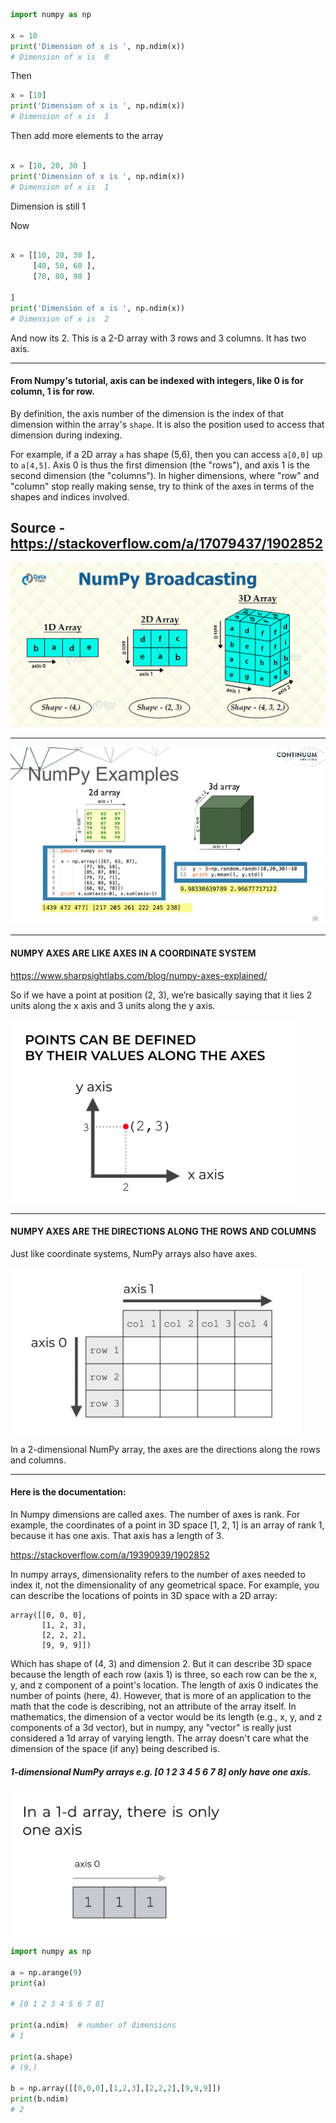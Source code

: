 ```python
import numpy as np

x = 10
print('Dimension of x is ', np.ndim(x))
# Dimension of x is  0
```

Then

```python
x = [10]
print('Dimension of x is ', np.ndim(x))
# Dimension of x is  1

```

Then add more elements to the array

```python

x = [10, 20, 30 ]
print('Dimension of x is ', np.ndim(x))
# Dimension of x is  1

```

Dimension is still 1

Now

```python

x = [[10, 20, 30 ],
     [40, 50, 60 ],
     [70, 80, 90 ]

]
print('Dimension of x is ', np.ndim(x))
# Dimension of x is  2

```

And now its 2. This is a 2-D array with 3 rows and 3 columns. It has two axis.

---

#### From Numpy's tutorial, axis can be indexed with integers, like 0 is for column, 1 is for row.

By definition, the axis number of the dimension is the index of that dimension within the array's `shape`. It is also the position used to access that dimension during indexing.

For example, if a 2D array `a` has shape (5,6), then you can access `a[0,0]` up to `a[4,5]`. Axis 0 is thus the first dimension (the "rows"), and axis 1 is the second dimension (the "columns"). In higher dimensions, where "row" and "column" stop really making sense, try to think of the axes in terms of the shapes and indices involved.

## Source - https://stackoverflow.com/a/17079437/1902852

![](assets/NumPy_Axes.png)

---

![](assets/axis-2.jpg)

---

#### NUMPY AXES ARE LIKE AXES IN A COORDINATE SYSTEM

https://www.sharpsightlabs.com/blog/numpy-axes-explained/

So if we have a point at position (2, 3), we’re basically saying that it lies 2 units along the x axis and 3 units along the y axis.

![](assets/2020-10-15-22-01-47.png)

---

#### NUMPY AXES ARE THE DIRECTIONS ALONG THE ROWS AND COLUMNS

Just like coordinate systems, NumPy arrays also have axes.

![](assets/2020-10-15-22-02-15.png)

In a 2-dimensional NumPy array, the axes are the directions along the rows and columns.

---

#### Here is the documentation:

In Numpy dimensions are called axes. The number of axes is rank. For example, the coordinates of a point in 3D space [1, 2, 1] is an array of rank 1, because it has one axis. That axis has a length of 3.

https://stackoverflow.com/a/19390939/1902852

In numpy arrays, dimensionality refers to the number of axes needed to index it, not the dimensionality of any geometrical space. For example, you can describe the locations of points in 3D space with a 2D array:

```
array([[0, 0, 0],
       [1, 2, 3],
       [2, 2, 2],
       [9, 9, 9]])
```

Which has shape of (4, 3) and dimension 2. But it can describe 3D space because the length of each row (axis 1) is three, so each row can be the x, y, and z component of a point's location. The length of axis 0 indicates the number of points (here, 4). However, that is more of an application to the math that the code is describing, not an attribute of the array itself. In mathematics, the dimension of a vector would be its length (e.g., x, y, and z components of a 3d vector), but in numpy, any "vector" is really just considered a 1d array of varying length. The array doesn't care what the dimension of the space (if any) being described is.

##### 1-dimensional NumPy arrays e.g. [0 1 2 3 4 5 6 7 8] only have one axis.

![](assets/2020-10-15-22-21-49.png)

```python
import numpy as np

a = np.arange(9)
print(a)

# [0 1 2 3 4 5 6 7 8]

print(a.ndim)  # number of dimensions
# 1

print(a.shape)
# (9,)

b = np.array([[0,0,0],[1,2,3],[2,2,2],[9,9,9]])
print(b.ndim)
# 2

```
